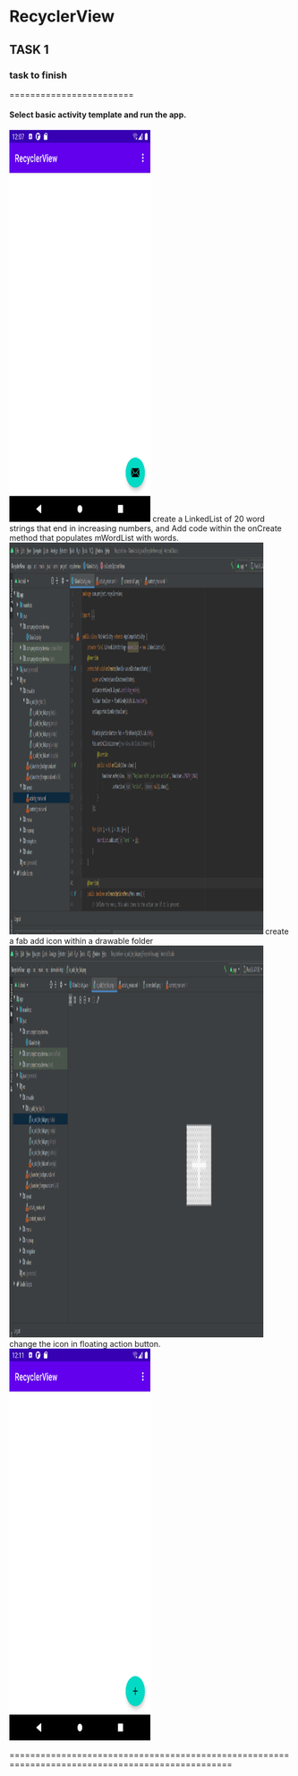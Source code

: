 RecyclerView
======================
## TASK 1
### task to finish
========================
#### Select basic activity template and run the app.
<img height="700" width="50%" src="screenshots/screenshot1.png">
create a LinkedList of 20 word strings that end in increasing numbers, and Add code within the onCreate method that populates mWordList with words.
<img height="700" width="90%" src="screenshots/screenshot2.PNG">
create a fab add icon within a drawable folder
<img height="700" width="90%" src="screenshots/screenshot3.PNG">
change the icon in floating action button.
<img height="700" width="50%" src="screenshots/screenshot4.png">

=================================================================================================